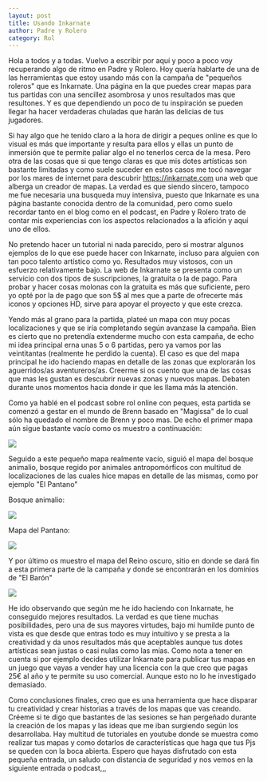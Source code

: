 ```yaml
---
layout: post
title: Usando Inkarnate
author: Padre y Rolero
category: Rol
---
```

Hola a todos y a todas. Vuelvo a escribir por aquí y poco a poco voy recuperando algo de ritmo en Padre y Rolero. Hoy quería hablarte de una de las herramientas que estoy
usando más con la campaña de "pequeños roleros" que es Inkarnate. Una página en la que puedes crear mapas para tus partidas con una sencillez asombrosa y unos resultados
mas que resultones. Y es que dependiendo un poco de tu inspiración se pueden llegar ha hacer verdaderas chuladas que harán las delicias de tus jugadores.


Si hay algo que he tenido claro a la hora de dirigir a peques online es que lo visual es más que importante y resulta para ellos y ellas un punto de inmersión que te permite paliar algo el no tenerlos cerca de la mesa. Pero otra de las cosas que si que tengo claras es que mis dotes artísticas son bastante limitadas y como suele suceder en estos casos me tocó navegar por los mares de internet para descubrir https://inkarnate.com una web que alberga un creador de mapas. La verdad es que siendo sincero, tampoco me fue necesaria una busqueda muy intensiva, puesto que Inkarnate es una página bastante conocida dentro de la comunidad, pero como suelo recordar tanto en el blog como en el podcast, en Padre y Rolero trato de contar mis experiencias con los aspectos relacionados a la afición y aquí uno de ellos.

No pretendo hacer un tutorial ni nada parecido, pero si mostrar algunos ejemplos de lo que ese puede hacer con Inkarnate, incluso para alguien con tan poco talento artístico como yo. Resultados muy vistosos, con un esfuerzo relativamente bajo. La web de Inkarnate se presenta como un servicio con dos tipos de suscripciones, la gratuita o la de pago. Para probar y hacer cosas molonas con la gratuita es más que suficiente, pero yo opté por la de pago que son 5$ al mes que a parte de ofrecerte más iconos y opciones HD, sirve para apoyar el proyecto y que este crezca.

Yendo más al grano para la partida, plateé un mapa con muy pocas localizaciones y que se iría completando según avanzase la campaña. Bien es cierto que no pretendía extenderme mucho con esta campaña, de echo mi idea principal erna unas 5 o 6 partidas, pero ya vamos por las veintitantas (realmente he perdido la cuenta). El caso es que del mapa principal he ido haciendo mapas en detalle de las zonas que explorarán los aguerridos/as aventureros/as. Creerme si os cuento que una de las cosas que mas les gustan es descubrir nuevas zonas y nuevos mapas. Debaten durante unos momentos hacia donde ir que les llama más la atención.

Como ya hablé en el podcast sobre rol online con peques, esta partida se comenzó a gestar en el mundo de Brenn basado en "Magissa" de lo cual sólo ha quedado el nombre de Brenn y poco mas. De echo el primer mapa aún sigue bastante vacío como os muestro a continuación:

<img src="https://padreyrolero.github.io/padreyrolero/assets/img/inkarnate/Brenn.jpg">

Seguido a este pequeño mapa realmente vacío, siguió el mapa del bosque animalio, bosque regido por animales antropomórficos con multitud de localizaciones de las cuales hice mapas en detalle de las mismas, como por ejemplo "El Pantano"

Bosque animalio:

<img src="https://padreyrolero.github.io/padreyrolero/assets/img/inkarnate/bosque.jpg">


Mapa del Pantano:

<img src="https://padreyrolero.github.io/padreyrolero/assets/img/inkarnate/Pantano.jpg">


Y por último os muestro el mapa del Reino oscuro, sitio en donde se dará fin a esta primera parte de la campaña y donde se encontrarán en los dominios de "El Barón"

<img src="https://padreyrolero.github.io/padreyrolero/assets/img/inkarnate/reinooscuro.jpg">

He ido observando que según me he ido haciendo con Inkarnate, he conseguido mejores resultados. La verdad es que tiene muchas posibilidades, pero una de sus mayores virtudes, bajo mi humilde punto de vista es que desde que entras todo es muy intuitivo y se presta a la creatividad y da unos resultados más que aceptables aunque tus dotes artísticas sean justas o casi nulas como las mías.
Como nota a tener en cuenta si por ejemplo decides utilizar Inkarnate para publicar tus mapas en un juego que vayas a vender hay una licencia con la que creo que pagas 25€ al año y te permite su uso comercial. Aunque esto no lo he investigado demasiado.

Como conclusiones finales, creo que es una herramienta que hace disparar tu creatividad y crear historias a través de los mapas que vas creando. Créeme si te digo que bastantes de las sesiones se han pergeñado durante la creación de los mapas y las ideas que me iban surgiendo según los desarrollaba. Hay multitud de tutoriales en youtube donde se muestra como realizar tus mapas y como dotarlos de características que haga que tus Pjs se queden con la boca abierta.
Espero que hayas disfrutado con esta pequeña entrada, un saludo con distancia de seguridad y nos vemos en la siguiente entrada o podcast,,,
